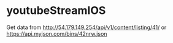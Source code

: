 # youtubeStreamIOS
Get data from http://54.179.149.254/api/v1/content/listing/41/
  or https://api.myjson.com/bins/42nrw.json
